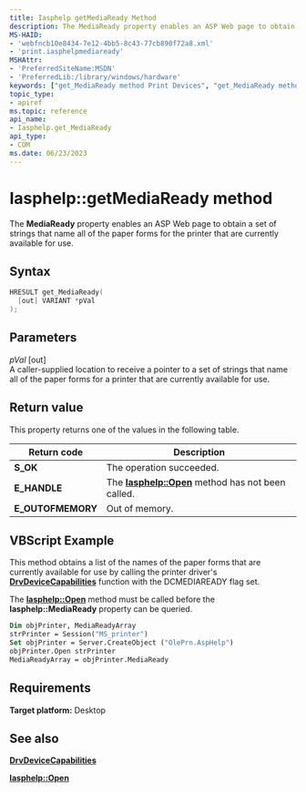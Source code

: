 ```yaml
---
title: Iasphelp getMediaReady Method
description: The MediaReady property enables an ASP Web page to obtain a set of strings that name all of the paper forms for the printer that are currently available for use.
MS-HAID:
- 'webfncb10e8434-7e12-4bb5-8c43-77cb890f72a8.xml'
- 'print.iasphelpmediaready'
MSHAttr:
- 'PreferredSiteName:MSDN'
- 'PreferredLib:/library/windows/hardware'
keywords: ["get_MediaReady method Print Devices", "get_MediaReady method Print Devices , Iasphelp interface", "Iasphelp interface Print Devices , get_MediaReady method"]
topic_type:
- apiref
ms.topic: reference
api_name:
- Iasphelp.get_MediaReady
api_type:
- COM
ms.date: 06/23/2023
---
```


# Iasphelp::getMediaReady method

The **MediaReady** property enables an ASP Web page to obtain a set of strings that name all of the paper forms for the printer that are currently available for use.

## Syntax

```cpp
HRESULT get_MediaReady(
  [out] VARIANT *pVal
);
```

## Parameters

*pVal* \[out\]  
A caller-supplied location to receive a pointer to a set of strings that name all of the paper forms for a printer that are currently available for use.

## Return value

This property returns one of the values in the following table.

| Return code | Description |
|--|--|
| **S_OK** | The operation succeeded. |
| **E_HANDLE** | The [**Iasphelp::Open**](iasphelp-open.md) method has not been called. |
| **E_OUTOFMEMORY** | Out of memory. |

## VBScript Example

This method obtains a list of the names of the paper forms that are currently available for use by calling the printer driver's [**DrvDeviceCapabilities**](/windows-hardware/drivers/ddi/winddiui/nf-winddiui-drvdevicecapabilities) function with the DCMEDIAREADY flag set.

The [**Iasphelp::Open**](iasphelp-open.md) method must be called before the **Iasphelp::MediaReady** property can be queried.

```vb
Dim objPrinter, MediaReadyArray
strPrinter = Session("MS_printer")
Set objPrinter = Server.CreateObject ("OlePrn.AspHelp")
objPrinter.Open strPrinter
MediaReadyArray = objPrinter.MediaReady
```

## Requirements

**Target platform:** Desktop

## See also

[**DrvDeviceCapabilities**](/windows-hardware/drivers/ddi/winddiui/nf-winddiui-drvdevicecapabilities)

[**Iasphelp::Open**](iasphelp-open.md)
